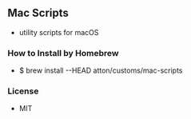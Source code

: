 ## Mac Scripts
* utility scripts for macOS

### How to Install by Homebrew
* $ brew install --HEAD atton/customs/mac-scripts

### License
* MIT
